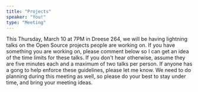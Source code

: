 ```yaml
---
title: "Projects"
speaker: "You!"
type: "Meeting"
---
```

This Thursday, March 10 at 7PM in Dreese 264, we will be having lightning talks on the Open Source projects people are working on. If you have something you are working on, please comment below so I can get an idea of the time limits for these talks. If you don't hear otherwise, assume they are five minutes each and a maximum of two talks per person. If anyone has a gong to help enforce these guidelines, please let me know. We need to do planning during this meeting as well, so please do your best to stay under time, and bring your meeting ideas.
